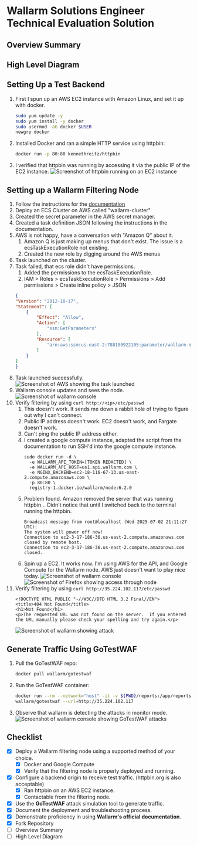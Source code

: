 # Wallarm Solutions Engineer Technical Evaluation Solution

## Overview Summary

## High Level Diagram

## Setting Up a Test Backend

1. First I spun up an AWS EC2 instance with Amazon Linux, and set it up with docker.
    ```bash
    sudo yum update -y
    sudo yum install -y docker
    sudo usermod -aG docker $USER
    newgrp docker
    ```

2. Installed Docker and ran a simple HTTP service using httpbin:
    ```bash
    docker run -p 80:80 kennethreitz/httpbin
    ```
3. I verified that httpbin was running by accessing it via the public IP of the EC2 instance.
    ![Screenshot of httpbin running on an EC2 instance](./images/1-httpbin.png "httpbin running on EC2 instance")

## Setting up a Wallarm Filtering Node

1. Follow the instructions for the [documentation](https://docs.wallarm.com/installation/cloud-platforms/aws/docker-container/)
2. Deploy an ECS Cluster on AWS called "wallarm-cluster"
3. Created the secret parameter in the AWS secret manager.
4. Created a task definition JSON following the instructions in the documentation.
5. AWS is not happy, have a conversation with "Amazon Q" about it.  
    1. Amazon Q is just making up menus that don't exist. The issue is a ecsTaskExecutionRole not existing.
    2. Created the new role by digging around the AWS menus
6. Task launched on the cluster.
7. Task failed, that ecs role didn't have permissions.
    1. Added the permissions to the ecsTaskExecutionRole.
    2. IAM > Roles > ecsTaskExecutionRole > Permissions > Add permissions > Create inline policy > JSON
    ```json
    {
    "Version": "2012-10-17",
    "Statement": [
        {
            "Effect": "Allow",
            "Action": [
                "ssm:GetParameters"
            ],
            "Resource": [
                "arn:aws:ssm:us-east-2:788180922105:parameter/wallarm-node-token"
            ]
        }
    ]
    }
    ```
8. Task launched successfully.
    ![Screenshot of AWS showing the task launched](/images/2-task-running.png "Task Launched")
9. Wallarm console updates and sees the node.
    ![Screenshot of wallarm console](/images/3-wallarm-sees-it.png "Wallarm Node Running")
10. Verify filtering by using `curl http://<ip>/etc/passwd` 
    1. This doesn't work. It sends me down a rabbit hole of trying to figure out why I can't connect.
    2. Public IP address doesn't work. EC2 doesn't work, and Fargate doesn't work.
    3. Can't ping the public IP address either.
    4. I created a google compute instance, adapted the script from the documentation to run SSH'd into the google compute instance.
        ```
        sudo docker run -d \
          -e WALLARM_API_TOKEN=[TOKEN REDACTED] \
          -e WALLARM_API_HOST=us1.api.wallarm.com \
          -e NGINX_BACKEND=ec2-18-116-67-13.us-east-2.compute.amazonaws.com \
          -p 80:80 \
          registry-1.docker.io/wallarm/node:6.2.0
        ```
    5. Problem found. Amazon removed the server that was running httpbin... Didn't notice that until I switched back to the terminal running the httpbin.
        ```
        Broadcast message from root@localhost (Wed 2025-07-02 21:11:27 UTC):
        The system will power off now!
        Connection to ec2-3-17-186-36.us-east-2.compute.amazonaws.com closed by remote host.
        Connection to ec2-3-17-186-36.us-east-2.compute.amazonaws.com closed.
        ```
    6. Spin up a EC2. It works now. I'm using AWS for the API, and Google Compute for the Wallarm node. AWS just doesn't want to play nice today.
        ![Screenshot of wallarm console](/images/4-google-sees-it.png "Wallarm Node Running")
        ![Screenshot of Firefox showing access through node](/images/5-accessed-through-node.png "Wallarm Node Accessed API")
11. Verify filtering by using `curl http://35.224.102.117/etc/passwd` 
    ```
    <!DOCTYPE HTML PUBLIC "-//W3C//DTD HTML 3.2 Final//EN">
    <title>404 Not Found</title>
    <h1>Not Found</h1>
    <p>The requested URL was not found on the server.  If you entered the URL manually please check your spelling and try again.</p>
    ```
    ![Screenshot of wallarm showing attack](/images/6-etc-passwd-attack.png "Wallarm Shows curl etc/passwd Attack")

## Generate Traffic Using GoTestWAF

1. Pull the GoTestWAF repo:
    ```bash
    docker pull wallarm/gotestwaf
    ```
2. Run the GoTestWAF container:
    ```bash
    docker run --rm --network="host" -it -v ${PWD}/reports:/app/reports \
    wallarm/gotestwaf --url=http://35.224.102.117
    ```

3. Observe that wallarm is detecting the attacks in monitor mode.
    ![Screenshot of wallarm console showing GoTestWAF attacks](/images/7-gotestwaf-attacks.png "Wallarm Console with GoTestWAF Attacks")


## Checklist

- [x] Deploy a Wallarm filtering node using a supported method of your choice.  
    - [x] Docker and Google Compute
    - [x] Verify that the filtering node is properly deployed and running.  

- [x] Configure a backend origin to receive test traffic. (httpbin.org is also acceptable)  
    - [x] Ran httpbin on an AWS EC2 instance.
    - [x] Contactable from the filtering node.

- [x] Use the **GoTestWAF** attack simulation tool to generate traffic.  
- [x] Document the deployment and troubleshooting process.  
- [x] Demonstrate proficiency in using **Wallarm's official documentation**.
- [x] Fork Repository
- [ ] Overview Summary
- [ ] High Level Diagram
